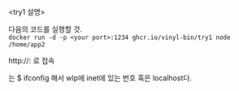 <try1 설명>

다음의 코드를 실행할 것.   
`docker run -d -p <your port>:1234 ghcr.io/vinyl-bin/try1 node /home/app2`

http://<your ip>:<your port> 로 접속

<your ip>는 $ ifconfig 해서 wlp에 inet에 있는 번호 혹은 localhost다.
